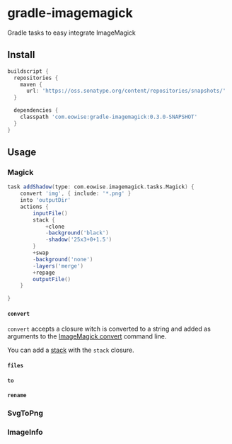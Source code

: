gradle-imagemagick
==================

Gradle tasks to easy integrate ImageMagick

## Install

```groovy
buildscript {
  repositories {
    maven {
      url: 'https://oss.sonatype.org/content/repositories/snapshots/'
  }

  dependencies {
    classpath 'com.eowise:gradle-imagemagick:0.3.0-SNAPSHOT'
  }
}
```

## Usage

### Magick

```groovy
task addShadow(type: com.eowise.imagemagick.tasks.Magick) {
    convert 'img', { include: '*.png' }
    into 'outputDir'
    actions {
        inputFile()
        stack {
            +clone
            -background('black')
            -shadow('25x3+0+1.5')
        }
        +swap
        -background('none')
        -layers('merge')
        +repage
        outputFile()
    }

}
```

#### `convert`

`convert` accepts a closure witch is converted to a string and added as arguments to the [ImageMagick convert](http://www.imagemagick.org/script/convert.php) command line.

You can add a [stack](http://www.imagemagick.org/script/command-line-processing.php#stack) with the `stack` closure.

#### `files`

#### `to`

#### `rename`

### SvgToPng

### ImageInfo



